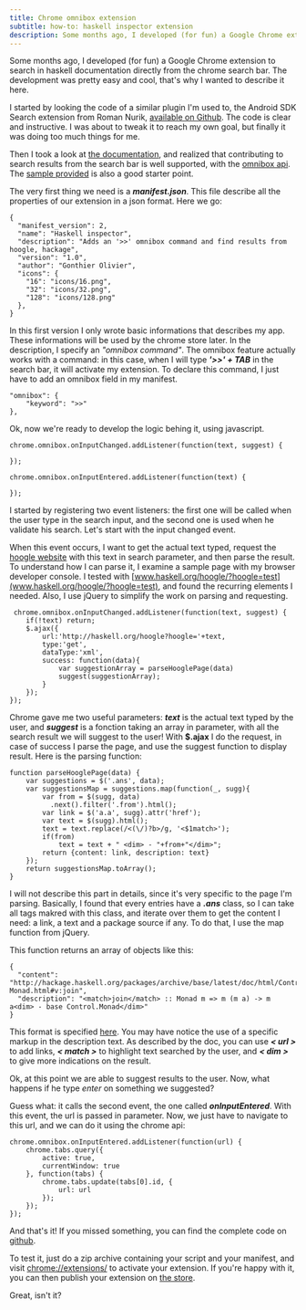 ```yaml
---
title: Chrome omnibox extension
subtitle: how-to: haskell inspector extension
description: Some months ago, I developed (for fun) a Google Chrome extension to search in haskell documentation directly from the chrome search bar. The development was pretty easy and cool, that's why I wanted to describe it here.
---
```


Some months ago, I developed (for fun) a Google Chrome extension to search in haskell documentation directly from the chrome search bar. The development was pretty easy and cool, that's why I wanted to describe it here.

I started by looking the code of a similar plugin I'm used to, the Android SDK Search extension from Roman Nurik, [available on Github](https://github.com/romannurik/AndroidSDKSearchExtension). The code is clear and instructive. I was about to tweak it to reach my own goal, but finally it was doing too much things for me.

Then I took a look at [the documentation](https://developer.chrome.com/extensions/overview), and realized that contributing to search results from the search bar is well supported, with the [omnibox api](https://developer.chrome.com/extensions/omnibox). The [sample provided](https://developer.chrome.com/extensions/samples#omnibox-example) is also a good starter point.

The very first thing we need is a **_manifest.json_**. This file describe all the properties of our extension in a json format. Here we go:

	{
	  "manifest_version": 2,
	  "name": "Haskell inspector",
	  "description": "Adds an '>>' omnibox command and find results from hoogle, hackage",
	  "version": "1.0",
	  "author": "Gonthier Olivier",
	  "icons": {
	    "16": "icons/16.png",
	    "32": "icons/32.png",
	    "128": "icons/128.png"
	  },
	}

In this first version I only wrote basic informations that describes my app. These informations will be used by the chrome store later. In the description, I specify an _"omnibox command"_. The omnibox feature actually  works with a command: in this case, when I will type **_'>>' + TAB_** in the search bar, it will activate my extension. To declare this command, I just have to add an omnibox field in my manifest.

    "omnibox": {
        "keyword": ">>"
    },

Ok, now we're ready to develop the logic behing it, using javascript.

	chrome.omnibox.onInputChanged.addListener(function(text, suggest) {
	
	});

	chrome.omnibox.onInputEntered.addListener(function(text) {
	
	});
 
 I started by registering  two event listeners: the first one will be called when the user type in the search input, and the second one is used when he validate his search. Let's start with the input changed event.
 
 When this event occurs, I want to get the actual text typed, request the [hoogle website](http://www.haskell.org/hoogle/) with this text in search parameter, and then parse the result. To understand how I can parse it, I examine a sample page with my browser developer console. I tested with [www.haskell.org/hoogle/?hoogle=test](www.haskell.org/hoogle/?hoogle=test), and found the recurring elements I needed. Also, I use jQuery to simplify the work on parsing and requesting.
 
	 chrome.omnibox.onInputChanged.addListener(function(text, suggest) {
	    if(!text) return;
	    $.ajax({
	        url:'http://haskell.org/hoogle?hoogle='+text,
	        type:'get',
	        dataType:'xml',
	        success: function(data){ 
			    var suggestionArray = parseHooglePage(data)
	            suggest(suggestionArray);
	        }
	    });
	});
	
Chrome gave me two useful parameters: **_text_** is the actual text typed by the user, and **_suggest_** is a fonction taking an array in parameter, with all the search result we will suggest to the user! With **$.ajax** I do the request, in case of success I parse the page, and use the suggest function to display result. Here is the parsing function: 

	function parseHooglePage(data) {
	    var suggestions = $('.ans', data);
	    var suggestionsMap = suggestions.map(function(_, sugg){
			var from = $(sugg, data)
			  .next().filter('.from').html();
			var link = $('a.a', sugg).attr('href');
			var text = $(sugg).html();
			text = text.replace(/<(\/)?b>/g, '<$1match>');
			if(from)
			    text = text + " <dim> - "+from+"</dim>";
			return {content: link, description: text}
	    }); 
	    return suggestionsMap.toArray();
	}
	
I will not describe this part in details, since it's very specific to the page I'm parsing. Basically, I found that every entries have a **_.ans_** class, so I can take all tags makred with this class, and iterate over them to get the content I need: a link, a text and a package source if any. To do that, I use the map function from jQuery.

This function returns an array of objects like this:

	{ 
	  "content": "http://hackage.haskell.org/packages/archive/base/latest/doc/html/Control-Monad.html#v:join",
	  "description": "<match>join</match> :: Monad m => m (m a) -> m a<dim> - base Control.Monad</dim>"
	}
	
This format is specified [here](https://developer.chrome.com/extensions/omnibox#type-SuggestResult). You may have notice the use of a specific markup in the description text. As described by the doc, you can use **_< url >_** to add links, **_< match >_** to highlight text searched by the user, and **_< dim >_** to give more indications on the result.

Ok, at this point we are able to suggest results to the user. Now, what happens if he type _enter_ on something we suggested?

Guess what: it calls the second event, the one called **_onInputEntered_**. With this event, the url is passed in parameter. Now, we just have to navigate to this url, and we can do it using the chrome api:

	chrome.omnibox.onInputEntered.addListener(function(url) {
		chrome.tabs.query({
	        active: true,
	        currentWindow: true
	    }, function(tabs) {
	        chrome.tabs.update(tabs[0].id, {
	            url: url
	        });
	    });
	});

And that's it! If you missed something, you can find the complete code on [github](https://github.com/OlivierGonthier/haskell-chrome-inspector/).

 To test it, just do a zip archive containing your script and your manifest, and visit [chrome://extensions/](chrome://extensions/) to activate your extension. If you're happy with it, you can then publish your extension on [the store](https://chrome.google.com/webstore/developer/dashboard).

Great, isn't it?